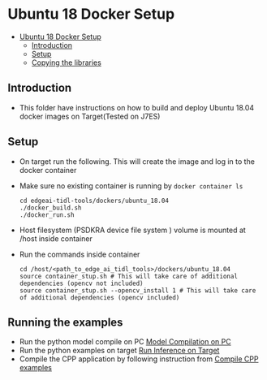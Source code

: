 # Ubuntu 18 Docker Setup
- [Ubuntu 18 Docker Setup](#u18-docker-setups)
  - [Introduction](#introduction)
  - [Setup](#setup)
  - [Copying the libraries](#copying-the-libraries)



## Introduction

   - This folder have instructions on how to build and deploy Ubuntu 18.04 docker images on Target(Tested on J7ES) 
      

## Setup
- On target run the following. This will create the image and log in to the docker container
- Make sure no existing container is running by ``` docker container ls ```
  ```
  cd edgeai-tidl-tools/dockers/ubuntu_18.04
  ./docker_build.sh
  ./docker_run.sh
  ```
- Host filesystem (PSDKRA device file system ) volume is mounted at /host inside container
- Run the commands inside container   

  ```
  cd /host/<path_to_edge_ai_tidl_tools>/dockers/ubuntu_18.04
  source container_stup.sh # This will take care of additional dependencies (opencv not included)
  source container_stup.sh --opencv_install 1 # This will take care of additional dependencies (opencv included)
  ```

## Running the examples
- Run the python model compile on PC  [Model Compilation on PC](../../../examples/osrt_python/README.md#model-compilation-on-pc)
- Run the python examples on target  [Run Inference on Target](../../../examples/osrt_python/README.md#model-inference-on-evm)
- Compile the CPP application by following instruction from [Compile CPP examples](../../../examples/osrt_cpp/README.md#setup)
